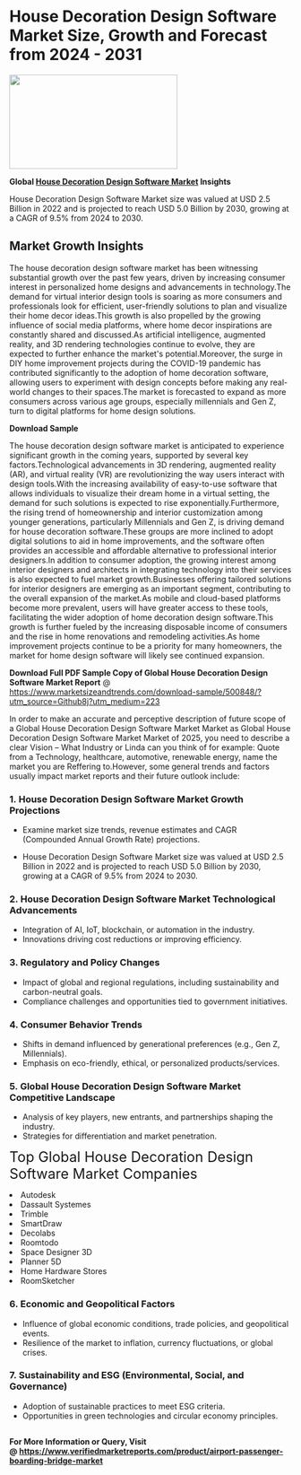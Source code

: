 <H1>House Decoration Design Software Market Size, Growth and Forecast from 2024 - 2031</H1><img class="aligncenter size-medium wp-image-584254" src="https://thirdeyenews.in/wp-content/uploads/2024/09/Global-Market-Research-300x168.jpeg" alt="" width="300" height="168" /><p><strong>Global&nbsp;<a href="https://www.marketsizeandtrends.com/download-sample/500848/?utm_source=Github8j?utm_medium=223">House Decoration Design Software Market</a> Insights</strong></p><p>House Decoration Design Software Market size was valued at USD 2.5 Billion in 2022 and is projected to reach USD 5.0 Billion by 2030, growing at a CAGR of 9.5% from 2024 to 2030.</p><p><h2>Market Growth Insights</h2> <p>The house decoration design software market has been witnessing substantial growth over the past few years, driven by increasing consumer interest in personalized home designs and advancements in technology.The demand for virtual interior design tools is soaring as more consumers and professionals look for efficient, user-friendly solutions to plan and visualize their home decor ideas.This growth is also propelled by the growing influence of social media platforms, where home decor inspirations are constantly shared and discussed.As artificial intelligence, augmented reality, and 3D rendering technologies continue to evolve, they are expected to further enhance the market's potential.Moreover, the surge in DIY home improvement projects during the COVID-19 pandemic has contributed significantly to the adoption of home decoration software, allowing users to experiment with design concepts before making any real-world changes to their spaces.The market is forecasted to expand as more consumers across various age groups, especially millennials and Gen Z, turn to digital platforms for home design solutions.</p> <p><strong>Download Sample</strong></p> <p>The house decoration design software market is anticipated to experience significant growth in the coming years, supported by several key factors.Technological advancements in 3D rendering, augmented reality (AR), and virtual reality (VR) are revolutionizing the way users interact with design tools.With the increasing availability of easy-to-use software that allows individuals to visualize their dream home in a virtual setting, the demand for such solutions is expected to rise exponentially.Furthermore, the rising trend of homeownership and interior customization among younger generations, particularly Millennials and Gen Z, is driving demand for house decoration software.These groups are more inclined to adopt digital solutions to aid in home improvements, and the software often provides an accessible and affordable alternative to professional interior designers.In addition to consumer adoption, the growing interest among interior designers and architects in integrating technology into their services is also expected to fuel market growth.Businesses offering tailored solutions for interior designers are emerging as an important segment, contributing to the overall expansion of the market.As mobile and cloud-based platforms become more prevalent, users will have greater access to these tools, facilitating the wider adoption of home decoration design software.This growth is further fueled by the increasing disposable income of consumers and the rise in home renovations and remodeling activities.As home improvement projects continue to be a priority for many homeowners, the market for home design software will likely see continued expansion.</p> <p><span class=""><strong>Download Full PDF Sample Copy of Global House Decoration Design Software Market Report</strong> @ <a href="https://www.marketsizeandtrends.com/download-sample/500848/?utm_source=Github8j?utm_medium=223" target="_blank">https://www.marketsizeandtrends.com/download-sample/500848/?utm_source=Github8j?utm_medium=223</a></span></p><p>In order to make an accurate and perceptive description of future scope of a Global&nbsp;House Decoration Design Software Market Market as Global&nbsp;House Decoration Design Software Market Market of 2025, you need to describe a clear Vision &ndash; What Industry or Linda can you think of for example: Quote from a Technology, healthcare, automotive, renewable energy, name the market you are Reffering to.However, some general trends and factors usually impact market reports and their future outlook include:</p><h3>1.&nbsp;<strong>House Decoration Design Software Market Growth Projections</strong></h3><ul><li>Examine market size trends, revenue estimates and CAGR (Compounded Annual Growth Rate) projections.</li><li><p>House Decoration Design Software Market size was valued at USD 2.5 Billion in 2022 and is projected to reach USD 5.0 Billion by 2030, growing at a CAGR of 9.5% from 2024 to 2030.</p></li></ul><h3>2.&nbsp;<strong>House Decoration Design Software Market Technological Advancements</strong></h3><ul><li>Integration of AI, IoT, blockchain, or automation in the industry.</li><li>Innovations driving cost reductions or improving efficiency.</li></ul><h3>3.&nbsp;<strong>Regulatory and Policy Changes</strong></h3><ul><li>Impact of global and regional regulations, including sustainability and carbon-neutral goals.</li><li>Compliance challenges and opportunities tied to government initiatives.</li></ul><h3>4.&nbsp;<strong>Consumer Behavior Trends</strong></h3><ul><li>Shifts in demand influenced by generational preferences (e.g., Gen Z, Millennials).</li><li>Emphasis on eco-friendly, ethical, or personalized products/services.</li></ul><h3>5.&nbsp;<strong>Global House Decoration Design Software Market Competitive Landscape</strong></h3><ul><li>Analysis of key players, new entrants, and partnerships shaping the industry.</li><li>Strategies for differentiation and market penetration.</li></ul><p data-pm-slice="1 1 []"><span style="color: inherit; font-family: inherit; font-size: 25px;">Top Global House Decoration Design Software Market Companies</span></p><div class="" data-test-id=""><p><li>Autodesk</li><li> Dassault Systemes</li><li> Trimble</li><li> SmartDraw</li><li> Decolabs</li><li> Roomtodo</li><li> Space Designer 3D</li><li> Planner 5D</li><li> Home Hardware Stores</li><li> RoomSketcher</li></p></div><h3>6.&nbsp;<strong>Economic and Geopolitical Factors</strong></h3><ul><li>Influence of global economic conditions, trade policies, and geopolitical events.</li><li>Resilience of the market to inflation, currency fluctuations, or global crises.</li></ul><h3>7.&nbsp;<strong>Sustainability and ESG (Environmental, Social, and Governance)</strong></h3><ul><li>Adoption of sustainable practices to meet ESG criteria.</li><li>Opportunities in green technologies and circular economy principles.</li></ul><h2><strong style="font-size: 14px;">For More Information or Query, Visit @&nbsp;</strong><a style="background-color: #ffffff; font-size: 14px;" href="https://www.marketsizeandtrends.com/report/house-decoration-design-software-market/" target="_blank">https://www.verifiedmarketreports.com/product/airport-passenger-boarding-bridge-market</a></h2>